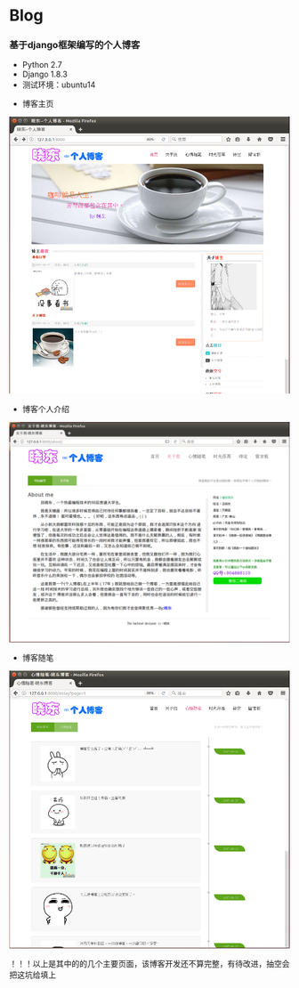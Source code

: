 # Blog
### 基于django框架编写的个人博客
- Python 2.7
- Django 1.8.3
- 测试环境：ubuntu14


* 博客主页

![博客主页](https://github.com/Sheldonlv/Blog/blob/master/static/images/BlogIndex.png)


* 博客个人介绍

![博客介绍](https://github.com/Sheldonlv/Blog/blob/master/static/images/BlogAbout.png)


* 博客随笔

![博客随笔](https://github.com/Sheldonlv/Blog/blob/master/static/images/BlogEasy.png)


！！！以上是其中的的几个主要页面，该博客开发还不算完整，有待改进，抽空会把这坑给填上
